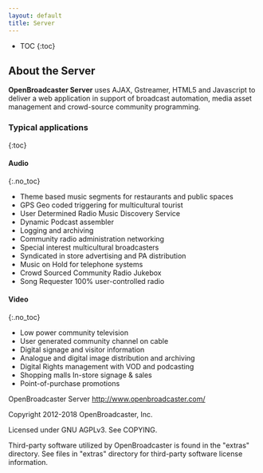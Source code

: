 ```yaml
---
layout: default
title: Server
---
```


 * TOC
{:toc}

## About the Server

__OpenBroadcaster Server__ uses AJAX, Gstreamer, HTML5 and Javascript to deliver a web application in support of broadcast automation, media asset management and crowd-source community programming.

### Typical applications
{:toc}

#### Audio 
{:.no_toc}

 * Theme based music segments for restaurants and public spaces 
 * GPS Geo coded triggering for multicultural tourist 
 * User Determined Radio Music Discovery Service
 * Dynamic Podcast assembler
 * Logging and archiving
 * Community radio administration networking
 * Special interest multicultural  broadcasters 
 * Syndicated in store advertising and PA distribution 
 * Music on Hold for telephone systems
 * Crowd Sourced Community Radio Jukebox
 * Song Requester 100% user-controlled radio

#### Video 
{:.no_toc}

 * Low power community television
 * User generated community channel on cable
 * Digital signage and visitor information 
 * Analogue and digital image distribution and archiving
 * Digital Rights management with VOD and podcasting
 * Shopping malls In-store signage & sales
 * Point-of-purchase promotions

OpenBroadcaster Server
http://www.openbroadcaster.com/

Copyright 2012-2018 OpenBroadcaster, Inc.

Licensed under GNU AGPLv3.  See COPYING.

Third-party software utilized by OpenBroadcaster is found in the "extras" directory.
See files in "extras" directory for third-party software license information.
